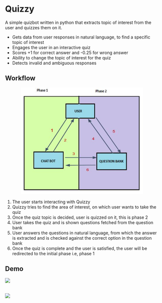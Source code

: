 # Quizzy

A simple quizbot written in python that extracts topic of interest from the user and quizzes them on it.
- Gets data from user responses in natural language, to find a specific topic of interest
- Engages the user in an interactive quiz
- Scores +1 for correct answer and -0.25 for wrong answer
- Ability to change the topic of interest for the quiz
- Detects invalid and ambiguous responses

## Workflow
<div align="center">
  <img src="screenshots/workflow.jpg" height=350 width=400>
</div>

1. The user starts interacting with Quizzy
2. Quizzy tries to find the area of interest, on which user wants to take the quiz 
3. Once the quiz topic is decided, user is quizzed on it, this is phase 2
4. User takes the quiz and is shown questions fetched from the question bank
5. User answers the questions in natural language, from which the answer is extracted and is checked against the correct option in the question bank
6. Once the quiz is complete and the user is satisfied, the user will be redirected to the initial phase i.e, phase 1

## Demo
![](/screenshots/2.png?raw=true)
<br></br>

![](/screenshots/3.png?raw=true)
